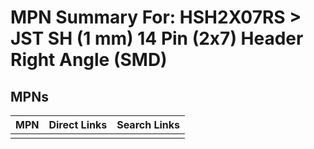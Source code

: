 



# MPN Summary For: HSH2X07RS > JST SH (1 mm) 14 Pin (2x7) Header Right Angle (SMD)

## MPNs
  

|MPN|Direct Links|Search Links|
| :--- | :--- | :--- |
||||
